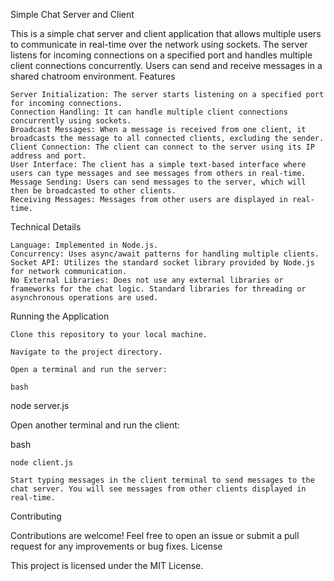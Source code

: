 Simple Chat Server and Client

This is a simple chat server and client application that allows multiple users to communicate in real-time over the network using sockets. The server listens for incoming connections on a specified port and handles multiple client connections concurrently. Users can send and receive messages in a shared chatroom environment.
Features

    Server Initialization: The server starts listening on a specified port for incoming connections.
    Connection Handling: It can handle multiple client connections concurrently using sockets.
    Broadcast Messages: When a message is received from one client, it broadcasts the message to all connected clients, excluding the sender.
    Client Connection: The client can connect to the server using its IP address and port.
    User Interface: The client has a simple text-based interface where users can type messages and see messages from others in real-time.
    Message Sending: Users can send messages to the server, which will then be broadcasted to other clients.
    Receiving Messages: Messages from other users are displayed in real-time.

Technical Details

    Language: Implemented in Node.js.
    Concurrency: Uses async/await patterns for handling multiple clients.
    Socket API: Utilizes the standard socket library provided by Node.js for network communication.
    No External Libraries: Does not use any external libraries or frameworks for the chat logic. Standard libraries for threading or asynchronous operations are used.

Running the Application

    Clone this repository to your local machine.

    Navigate to the project directory.

    Open a terminal and run the server:

    bash

node server.js

Open another terminal and run the client:

bash

    node client.js

    Start typing messages in the client terminal to send messages to the chat server. You will see messages from other clients displayed in real-time.

Contributing

Contributions are welcome! Feel free to open an issue or submit a pull request for any improvements or bug fixes.
License

This project is licensed under the MIT License.
